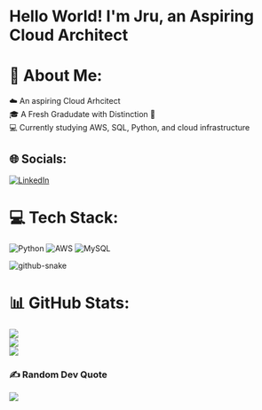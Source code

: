 # Hello World! I'm Jru, an Aspiring Cloud Architect

# 💫 About Me:
☁️ An aspiring Cloud Arhcitect<br>
🎓 A Fresh Gradudate with Distinction 🌟<br>
💻 Currently studying AWS, SQL, Python, and cloud infrastructure


## 🌐 Socials:
[![LinkedIn](https://img.shields.io/badge/LinkedIn-%230077B5.svg?logo=linkedin&logoColor=white)](https://linkedin.com/in/jruynnorivera) 

# 💻 Tech Stack:
![Python](https://img.shields.io/badge/python-3670A0?style=for-the-badge&logo=python&logoColor=ffdd54) ![AWS](https://img.shields.io/badge/AWS-%23FF9900.svg?style=for-the-badge&logo=amazon-aws&logoColor=white) ![MySQL](https://img.shields.io/badge/mysql-4479A1.svg?style=for-the-badge&logo=mysql&logoColor=white)

<picture>
  <source media="(prefers-color-scheme: dark)" srcset="https://raw.githubusercontent.com/jruynno/jruynnorivera/output/github-snake-dark.svg" />
  <source media="(prefers-color-scheme: light)" srcset="https://raw.githubusercontent.com/jruynno/jruynnorivera/output/github-snake.svg" />
  <img alt="github-snake" src="https://raw.githubusercontent.com/jruynno/jruynnorivera/output/github-snake.svg" />
</picture>

# 📊 GitHub Stats:
![](https://github-readme-stats.vercel.app/api?username=jruynno&theme=dark&hide_border=false&include_all_commits=false&count_private=false)<br/>
![](https://github-readme-streak-stats.herokuapp.com/?user=jruynno&theme=dark&hide_border=false)<br/>
![](https://github-readme-stats.vercel.app/api/top-langs/?username=jruynno&theme=dark&hide_border=false&include_all_commits=false&count_private=false&layout=compact)

### ✍️ Random Dev Quote
![](https://quotes-github-readme.vercel.app/api?type=horizontal&theme=radical)

<!-- Proudly created with GPRM ( https://gprm.itsvg.in ) -->
